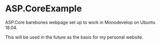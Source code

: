 # ASP.CoreExample
ASP.Core barebones webpage set up to work in Monodevelop on Ubuntu 18.04.

This will be used in the future as the basis for my personal website.
